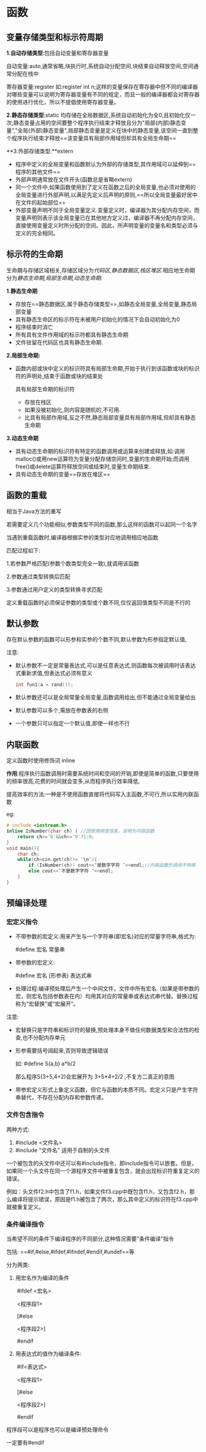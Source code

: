 # 函数

## 变量存储类型和标示符周期

**1.自动存储类型**:包括自动变量和寄存器变量

自动变量:auto,通常省略,块执行时,系统自动分配空间,块结束自动释放空间,空间通常分配在栈中

寄存器变量:register 如:register int n;这样的变量保存在寄存器中但不同的编译器对哪些变量可以说明为寄存器变量有不同的规定，而且一般的编译器都会对寄存器的使用进行优化，所以不提倡使用寄存器变量。

**2.静态存储类型**:static 均存储在全局数据区,系统自动初始化为全0,且初始化仅一次;静态变量占用的空间要整个程序执行结束才释放且分为"局部(内部)静态变量","全局(外部)静态变量",局部静态变量是定义在块中的静态变量,该空间一直到整个程序执行结束才释放==该变量具有局部作用域但却具有全局生命期==

**3.外部存储类型:**extern

- 程序中定义的全局变量和函数默认为外部的存储类型,其作用域可以延伸到==程序的其他文件==  
- 外部声明通常放在文件开头(函数总是省略extern)
- 同一个文件中,如果函数使用到了定义在函数之后的全局变量,也必须对使用的全局变量进行外部声明,以满足先定义后声明的原则,==所以全局变量最好居中在文件的起始部位==
- 外部变量声明不同于全局变量定义.变量定义时，编译器为其分配内存空间，而变量声明则表示该全局变量已在其他地方定义过，编译器不再分配内存空间，直接使用变量定义时所分配的空间。因此，所声明变量的变量名和类型必须与定义的完全相同。

## 标示符的生命期

生命期与存储区域相关,存储区域分为*代码区,静态数据区,栈区堆区*.相应地生命期分为*静态生命期,局部生命期,动态生命期*.

**1.静态生命期**

- 存放在==静态数据区,属于静态存储类型==,如静态全局变量,全局变量,静态局部变量
- 具有静态生命区的标示符在未被用户初始化的情况下会自动初始化为0
- 程序结束时消亡
- 所有具有文件作用域的标示符都具有静态生命期
- 文件驻留在代码区也具有静态生命期.

**2.局部生命期:**

- 函数内部或块中定义的标识符具有局部生命期,开始于执行到该函数或块的标识符的声明处,结束于函数或块的结束处

  具有局部生命期的标识符

  - 存放在栈区
  - 如果没被初始化,则内容是随机的,不可用.
  - 比具有局部作用域,反之不然,静态局部变量具有局部作用域,但却具有静态生命期

**3.动态生命期**

- 具有动态生命期的标识符有特定的函数调用或运算来创建或释放,如:调用malloc()或用new运算符为变量分配存储空间时,变量的生命期开始;而调用free()或delete运算符释放空间或结束时,变量生命期结束.
- 具有动态生命期的变量==存放在堆区==

## 函数的重载

相当于Java方法的重写

若需要定义几个功能相似,参数类型不同的函数,那么这样的函数可以起同一个名字

当遇到重载函数时,编译器根据实参的类型对应地调用相应地函数

匹配过程如下:

1.若参数严格匹配(参数个数类型完全一致),就调用该函数

2.参数通过类型转换后匹配

3.参数通过用户定义的类型转换寻求匹配

定义重载函数时必须保证参数的类型或个数不同,仅仅返回值类型不同是不行的



## 默认参数

存在默认参数的函数可以形参和实参的个数不同,默认参数为形参指定默认值,

注意:

- 默认参数不一定是常量表达式,可以是任意表达式,则函数每次被调用时该表达式重新求值,但表达式必须有意义

  ```c++
  int fun1(a = rand());
  ```

- 默认参数还可以是全局常量全局变量,函数调用给出,但不能通过全局变量给出

- 默认参数可以多个,需放在参数表的右侧

- 一个参数只可以指定一个默认值,即使一样也不行

## 内联函数

定义函数时使用修饰词 inline

**作用**:程序执行函数调用时需要系统时间和空间的开销,即使是简单的函数,只要使用的频率很高,花费的时间就会变多,从而程序执行效率降低,

提高效率的方法:一种是不使用函数直接将代码写入主函数,不可行,所以实用内联函数

eg:

```c++
# include <iostream.h>
inline IsNumber(char ch) { //因使用频度很高，说明为内联函数
    return ch>=′0′&&ch<=′9′?1:0;
}
void main(){
    char ch;
    while(ch=cin.get(ch)!= ′\n′){
        if (IsNumber(ch)) cout<<″是数字字符 ″<<endl;//内联函数的调用不特殊
        else cout<<″不是数字字符 ″<<endl;
    }
}
```

## 预编译处理

### 宏定义指令

- 不带参数的宏定义:用来产生与一个字符串(即宏名)对应的常量字符串,格式为:

  #define 宏名 常量串

- 带参数的宏定义:

  #define 宏名 (形参表) 表达式串

- 处理过程:编译预处理后产生一个中间文件，文件中所有宏名（如果是带参数的宏，则宏名包括参数表在内）均用其对应的常量串或表达式串代替。替换过程称为“宏替换”或“宏展开”。

注意:

- 宏替换只是字符串和标识符的替换,预处理本身不做任何数据类型和合法性的检查,也不分配内存单元

- 形参需要括号阔起来,否则导致逻辑错误

  如: #define S(a,b) a*b/2

  那么程序S(3+5,4+2)会宏展开为 3+5*4+2/2 ,不复方二真正的意图

- 带参宏定义形式上象定义函数，但它与函数的本质不同。宏定义只是产生字符串替代，不存在分配内存和参数传递。

### 文件包含指令

两种方式:

1. #include <文件名>
2. #include "文件名"     适用于自制的头文件

一个被包含的头文件中还可以有#include指令，即include指令可以嵌套。但是，如果同一个头文件在同一个源程序文件中被重复包含，就会出现标识符重复定义的错误。

 例如：头文件f2.h中包含了f1.h，如果文件f3.cpp中既包含f1.h，又包含f2.h，那么编译将提示错误，原因是f1.h被包含了两次，那么其中定义的标识符在f3.cpp中就被重复定义。

### 条件编译指令

当希望不同的条件下编译程序的不同部分,这种情况需要"条件编译"指令

包括: ==#if,#else,#ifdef,#ifndef,#endif,#undef==等

分为两类:

1. 用宏名作为编译的条件

   ​	#ifdef <宏名>

   ​	<程序段1>

   ​	[#else

   ​	<程序段2>]

   ​	#endif

2. 用表达式的值作为编译条件:

   ​	#if<表达式>

   ​	<程序段1>

   ​	[#else

   ​	<程序段2>]

   ​	#endif

程序段可以是程序也可以是编译预处理命令

一定要有#endif



